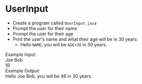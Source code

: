 # UserInput

- Create a program called `UserInput.java`
- Prompt the user for their name
- Prompt the user for their age
- Print the user's name and what their age will be in 30 years
  - Hello `NAME`, you will be `AGE+30` in 30 years.

Example Input:\
Joe Bob\
16\
Example Output:\
Hello Joe Bob, you will be 46 in 30 years.
